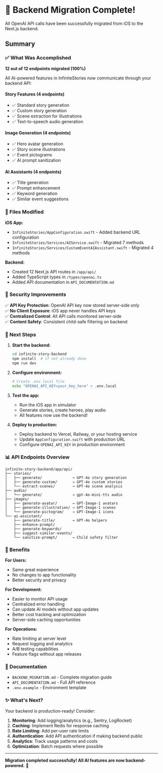 # 🎉 Backend Migration Complete!

All OpenAI API calls have been successfully migrated from iOS to the Next.js backend.

## Summary

### ✅ What Was Accomplished

**12 out of 12 endpoints migrated (100%)**

All AI-powered features in InfiniteStories now communicate through your backend API:

#### Story Features (4 endpoints)
- ✅ Standard story generation
- ✅ Custom story generation  
- ✅ Scene extraction for illustrations
- ✅ Text-to-speech audio generation

#### Image Generation (4 endpoints)
- ✅ Hero avatar generation
- ✅ Story scene illustrations
- ✅ Event pictograms
- ✅ AI prompt sanitization

#### AI Assistants (4 endpoints)
- ✅ Title generation
- ✅ Prompt enhancement
- ✅ Keyword generation
- ✅ Similar event suggestions

### 📂 Files Modified

**iOS App:**
- `InfiniteStories/AppConfiguration.swift` - Added backend URL configuration
- `InfiniteStories/Services/AIService.swift` - Migrated 7 methods
- `InfiniteStories/Services/CustomEventAIAssistant.swift` - Migrated 4 methods

**Backend:**
- Created 12 Next.js API routes in `/app/api/`
- Added TypeScript types in `/types/openai.ts`
- Added API documentation in `API_DOCUMENTATION.md`

### 🔐 Security Improvements

✅ **API Key Protection**: OpenAI API key now stored server-side only  
✅ **No Client Exposure**: iOS app never handles API keys  
✅ **Centralized Control**: All API calls monitored server-side  
✅ **Content Safety**: Consistent child-safe filtering on backend  

### 🚀 Next Steps

1. **Start the backend:**
   ```bash
   cd infinite-story-backend
   npm install  # if not already done
   npm run dev
   ```

2. **Configure environment:**
   ```bash
   # Create .env.local file
   echo "OPENAI_API_KEY=your_key_here" > .env.local
   ```

3. **Test the app:**
   - Run the iOS app in simulator
   - Generate stories, create heroes, play audio
   - All features now use the backend!

4. **Deploy to production:**
   - Deploy backend to Vercel, Railway, or your hosting service
   - Update `AppConfiguration.swift` with production URL
   - Configure `OPENAI_API_KEY` in production environment

### 📊 API Endpoints Overview

```
infinite-story-backend/app/api/
├── stories/
│   ├── generate/              → GPT-4o story generation
│   ├── generate-custom/       → GPT-4o custom stories
│   └── extract-scenes/        → GPT-4o scene analysis
├── audio/
│   └── generate/              → gpt-4o-mini-tts audio
├── images/
│   ├── generate-avatar/       → GPT-Image-1 avatars
│   ├── generate-illustration/ → GPT-Image-1 scenes
│   └── generate-pictogram/    → GPT-Image-1 icons
└── ai-assistant/
    ├── generate-title/        → GPT-4o helpers
    ├── enhance-prompt/        
    ├── generate-keywords/     
    ├── suggest-similar-events/
    └── sanitize-prompt/       → Child safety filter
```

### 🎯 Benefits

**For Users:**
- Same great experience
- No changes to app functionality
- Better security and privacy

**For Development:**
- Easier to monitor API usage
- Centralized error handling
- Can update AI models without app updates
- Better cost tracking and optimization
- Server-side caching opportunities

**For Operations:**
- Rate limiting at server level
- Request logging and analytics
- A/B testing capabilities
- Feature flags without app releases

### 📖 Documentation

- `BACKEND_MIGRATION.md` - Complete migration guide
- `API_DOCUMENTATION.md` - Full API reference
- `.env.example` - Environment template

### ✨ What's Next?

Your backend is production-ready! Consider:

1. **Monitoring**: Add logging/analytics (e.g., Sentry, LogRocket)
2. **Caching**: Implement Redis for response caching
3. **Rate Limiting**: Add per-user rate limits
4. **Authentication**: Add API authentication if making backend public
5. **Analytics**: Track usage patterns and costs
6. **Optimization**: Batch requests where possible

---

**Migration completed successfully! All AI features are now backend-powered.** 🚀
